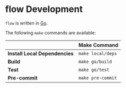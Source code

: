 # flow Development

`flow` is written in [Go](https://golang.org/).

The following `make` commands are available:

|                                | Make Command      |
|--------------------------------|-------------------|
| **Install Local Dependencies** | `make local/deps` |
| **Build**                      | `make go/build`   |
| **Test**                       | `make go/test`    |
| **Pre-commit**                 | `make pre-commit` |

